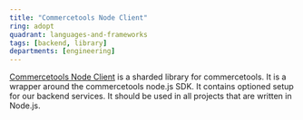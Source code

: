 ```yaml
---
title: "Commercetools Node Client"
ring: adopt
quadrant: languages-and-frameworks
tags: [backend, library]
departments: [engineering]
---
```

[Commercetools Node Client](https://github.com/flaconi/ct-node-client) is a sharded library for commercetools. 
It is a wrapper around the commercetools node.js SDK. It contains optioned setup for our backend services.
It should be used in all projects that are written in Node.js.

